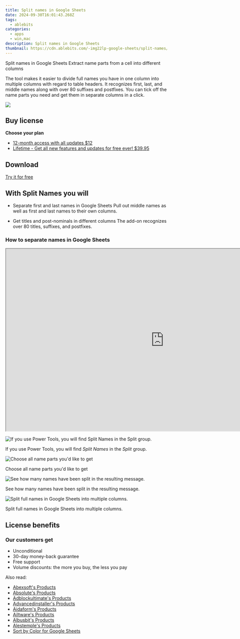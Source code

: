 ```yaml
---
title: Split names in Google Sheets
date: 2024-09-30T16:01:43.268Z
tags: 
  - ablebits
categories: 
  - apps
  - win,mac
description: Split names in Google Sheets
thumbnail: https://cdn.ablebits.com/-img22lp-google-sheets/split-names/header-cover.webp
---
```


Split names in Google Sheets
Extract name parts from a cell into different columns

The tool makes it easier to divide full names you have in one column into multiple columns with regard to table headers. It recognizes first, last, and middle names along with over 80 suffixes and postfixes. You can tick off the name parts you need and get them in separate columns in a click.

![](https://cdn.ablebits.com/-img22lp-google-sheets/split-names/header-cover.webp)

## Buy license

**Choose your plan**

- [12-month access with all updates $12](https://secure.2checkout.com/order/checkout.php?PRODS=4721364&QTY=1&AFFILIATE=108875&CART=1&CARD=2&DESIGN_TYPE=2&SHORT_FORM=1&COUPON=TrSbrExp-MnrAdns-01&CLEAN_CART=ALL&SRC=website)
- [Lifetime - Get all new features and updates for free ever! $39.95](https://secure.2checkout.com/order/checkout.php?PRODS=4729661&QTY=1&AFFILIATE=108875&CART=1&CARD=2&DESIGN_TYPE=2&SHORT_FORM=1&CLEAN_CART=ALL&SRC=website)

## Download

[Try it for free](https://workspace.google.com/marketplace/app/split_names/1072896854591)

## With Split Names you will

-   Separate first and last names in Google Sheets Pull out middle names as well as first and last names to their own columns.

-   Get titles and post-nominals in different columns The add-on recognizes over 80 titles, suffixes, and postfixes.

### How to separate names in Google Sheets

<iframe loading="lazy" width="984" height="567" class="" src="https://www.youtube-nocookie.com/embed/f2L9L5hwOF0" allow="encrypted-media" allowfullscreen=""></iframe>

 ![If you use Power Tools, you will find <i>Split Names</i> in the <i>Split</i> group.](https://cdn.ablebits.com/-img22lp-google-sheets/split-names/split-cells-group.png)

If you use Power Tools, you will find _Split Names_ in the _Split_ group.

 ![Choose all name parts you'd like to get](https://cdn.ablebits.com/-img22lp-google-sheets/split-names/set-options.png)

Choose all name parts you'd like to get

 ![See how many names have been split in the resulting message.](https://cdn.ablebits.com/-img22lp-google-sheets/split-names/resulting-message.png)

See how many names have been split in the resulting message.

 ![Split full names in Google Sheets into multiple columns.](https://cdn.ablebits.com/-img22lp-google-sheets/split-names/get-result.png)

Split full names in Google Sheets into multiple columns.

## License benefits

### Our customers get

- Unconditional
- 30-day money-back guarantee
- Free support
- Volume discounts: the more you buy, the less you pay 

<ins class="adsbygoogle"
      style="display:block"
      data-ad-client="ca-pub-7571918770474297"
      data-ad-slot="8358498916"
      data-ad-format="auto"
      data-full-width-responsive="true"></ins>

<span class="atpl-alsoreadstyle">Also read:</span>
<div><ul>
<li><a href="https://tools.techidaily.com/abexsoft/products/"><u>Abexsoft's Products</u></a></li>
<li><a href="https://tools.techidaily.com/absolute/products/"><u>Absolute's Products</u></a></li>
<li><a href="https://tools.techidaily.com/adblockultimate/products/"><u>Adblockultimate's Products</u></a></li>
<li><a href="https://tools.techidaily.com/advancedinstaller/products/"><u>Advancedinstaller's Products</u></a></li>
<li><a href="https://tools.techidaily.com/aidaform/products/"><u>Aidaform's Products</u></a></li>
<li><a href="https://tools.techidaily.com/ailtware/products/"><u>Ailtware's Products</u></a></li>
<li><a href="https://tools.techidaily.com/albusbit/products/"><u>Albusbit's Products</u></a></li>
<li><a href="https://tools.techidaily.com/alestemple/products/"><u>Alestemple's Products</u></a></li>
<li><a href="https://tools.techidaily.com/ablebits/google-sheets-add-ons-sort-by-color/"><u>Sort by Color for Google Sheets</u></a></li>
</ul></div>

